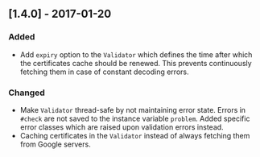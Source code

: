 ## [1.4.0] - 2017-01-20
### Added
- Add `expiry` option to the `Validator` which defines the time after which the certificates cache should be renewed. This prevents continuously fetching them in case of constant decoding errors.

### Changed
- Make `Validator` thread-safe by not maintaining error state. Errors in `#check` are not saved to the instance variable `problem`. Added specific error classes which are raised upon validation errors instead.
- Caching certificates in the `Validator` instead of always fetching them from Google servers.
